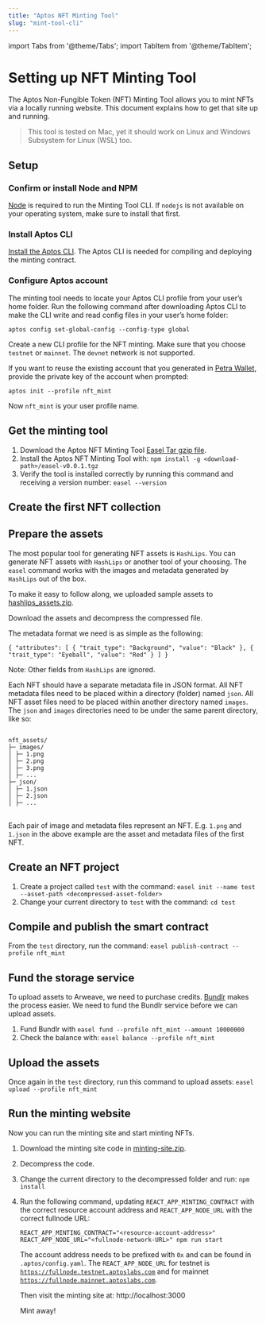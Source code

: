```yaml
---
title: "Aptos NFT Minting Tool"
slug: "mint-tool-cli"
---
```


import Tabs from '@theme/Tabs';
import TabItem from '@theme/TabItem';

# Setting up NFT Minting Tool

The Aptos Non-Fungible Token (NFT) Minting Tool allows you to mint NFTs via a locally running website. This document explains how to get that site up and running.

> This tool is tested on Mac, yet it should work on Linux and Windows Subsystem for Linux (WSL) too.

## Setup

### Confirm or install Node and NPM

[Node](https://nodejs.org/en/download/) is required to run the Minting Tool CLI. If `nodejs` is not available on your operating system, make sure to install that first.

### Install Aptos CLI

[Install the Aptos CLI](../../cli-tools/aptos-cli-tool/index.md). The Aptos CLI is needed for compiling and deploying the minting contract.

### Configure Aptos account

The minting tool needs to locate your Aptos CLI profile from your user’s home folder. Run the following command after downloading Aptos CLI to make the CLI write and read config files in your user’s home folder:

```shell
aptos config set-global-config --config-type global
```

Create a new CLI profile for the NFT minting. Make sure that you choose `testnet` or `mainnet`. The `devnet` network is not supported.

If you want to reuse the existing account that you generated in [Petra Wallet](https://petra.app/docs/use), provide the private key of the account when prompted:

```shell
aptos init --profile nft_mint
```

Now `nft_mint` is your user profile name.

## Get the minting tool

1. Download the Aptos NFT Minting Tool [Easel Tar gzip file](https://storage.googleapis.com/nft-mint/easel-v0.0.1.tgz).
1. Install the Aptos NFT Minting Tool with: `npm install -g <download-path>/easel-v0.0.1.tgz`
1. Verify the tool is installed correctly by running this command and receiving a version number: `easel --version`

## Create the first NFT collection

## Prepare the assets

The most popular tool for generating NFT assets is `HashLips`. You can generate NFT assets with `HashLips` or another tool of your choosing. The `easel` command works with the images and metadata generated by `HashLips` out of the box.

To make it easy to follow along, we uploaded sample assets to [hashlips_assets.zip](https://storage.googleapis.com/nft-mint/hashlips_assets.zip).

Download the assets and decompress the compressed file.

The metadata format we need is as simple as the following:

```shell
{ "attributes": [ { "trait_type": "Background", "value": "Black" }, { "trait_type": "Eyeball", "value": "Red" } ] }
```

Note: Other fields from `HashLips` are ignored.

Each NFT should have a separate metadata file in JSON format. All NFT metadata files need to be placed within a directory (folder) named `json`. All NFT asset files need to be placed within another directory named `images`. The `json` and `images` directories need to be under the same parent directory, like so:

<pre>
<code>
nft_assets/
├─ images/
│ ├─ 1.png
│ ├─ 2.png
│ ├─ 3.png
│ ├─ ...
├─ json/
│ ├─ 1.json
│ ├─ 2.json
│ ├─ ...
</code>
</pre>

Each pair of image and metadata files represent an NFT. E.g. `1.png` and `1.json` in the above example are the asset and metadata files of the first NFT.

## Create an NFT project

1. Create a project called `test` with the command: `easel init --name test --asset-path <decompressed-asset-folder>`
2. Change your current directory to `test` with the command: `cd test`

## Compile and publish the smart contract

From the `test` directory, run the command: `easel publish-contract --profile nft_mint`

## Fund the storage service

To upload assets to Arweave, we need to purchase credits. [Bundlr](https://bundlr.network/) makes the process easier. We need to fund the Bundlr service before we can upload assets.

1. Fund Bundlr with `easel fund --profile nft_mint --amount 10000000`
2. Check the balance with: `easel balance --profile nft_mint`

## Upload the assets

Once again in the `test` directory, run this command to upload assets: `easel upload --profile nft_mint`

## **Run the minting website**

Now you can run the minting site and start minting NFTs.

1. Download the minting site code in [minting-site.zip](https://storage.googleapis.com/nft-mint/minting-site.zip).
2. Decompress the code.
3. Change the current directory to the decompressed folder and run: `npm install`
4. Run the following command, updating `REACT_APP_MINTING_CONTRACT` with the correct resource account address and `REACT_APP_NODE_URL` with the correct fullnode URL:
   ```shell
   REACT_APP_MINTING_CONTRACT="<resource-account-address>" REACT_APP_NODE_URL="<fullnode-network-URL>" npm run start
   ```
   The account address needs to be prefixed with `0x` and can be found in `.aptos/config.yaml`. The `REACT_APP_NODE_URL` for testnet is [`https://fullnode.testnet.aptoslabs.com`](https://fullnode.testnet.aptoslabs.com/) and for mainnet [`https://fullnode.mainnet.aptoslabs.com`](https://fullnode.testnet.aptoslabs.com/).
   
   Then visit the minting site at: http://localhost:3000
   
   Mint away!
